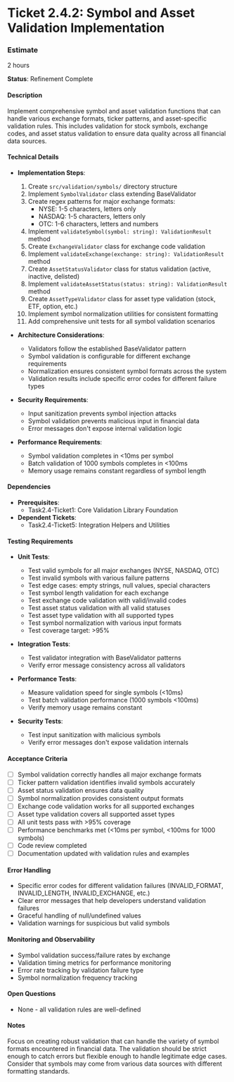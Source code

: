 # Ticket 2.4.2: Symbol and Asset Validation Implementation

### Estimate
2 hours

**Status**: Refinement Complete

#### Description
Implement comprehensive symbol and asset validation functions that can handle various exchange formats, ticker patterns, and asset-specific validation rules. This includes validation for stock symbols, exchange codes, and asset status validation to ensure data quality across all financial data sources.

#### Technical Details
- **Implementation Steps**:
  1. Create `src/validation/symbols/` directory structure
  2. Implement `SymbolValidator` class extending BaseValidator
  3. Create regex patterns for major exchange formats:
     - NYSE: 1-5 characters, letters only
     - NASDAQ: 1-5 characters, letters only
     - OTC: 1-6 characters, letters and numbers
  4. Implement `validateSymbol(symbol: string): ValidationResult` method
  5. Create `ExchangeValidator` class for exchange code validation
  6. Implement `validateExchange(exchange: string): ValidationResult` method
  7. Create `AssetStatusValidator` class for status validation (active, inactive, delisted)
  8. Implement `validateAssetStatus(status: string): ValidationResult` method
  9. Create `AssetTypeValidator` class for asset type validation (stock, ETF, option, etc.)
  10. Implement symbol normalization utilities for consistent formatting
  11. Add comprehensive unit tests for all symbol validation scenarios

- **Architecture Considerations**:
  - Validators follow the established BaseValidator pattern
  - Symbol validation is configurable for different exchange requirements
  - Normalization ensures consistent symbol formats across the system
  - Validation results include specific error codes for different failure types

- **Security Requirements**:
  - Input sanitization prevents symbol injection attacks
  - Symbol validation prevents malicious input in financial data
  - Error messages don't expose internal validation logic

- **Performance Requirements**:
  - Symbol validation completes in <10ms per symbol
  - Batch validation of 1000 symbols completes in <100ms
  - Memory usage remains constant regardless of symbol length

#### Dependencies
- **Prerequisites**:
  - Task2.4-Ticket1: Core Validation Library Foundation
- **Dependent Tickets**:
  - Task2.4-Ticket5: Integration Helpers and Utilities

#### Testing Requirements
- **Unit Tests**:
  - Test valid symbols for all major exchanges (NYSE, NASDAQ, OTC)
  - Test invalid symbols with various failure patterns
  - Test edge cases: empty strings, null values, special characters
  - Test symbol length validation for each exchange
  - Test exchange code validation with valid/invalid codes
  - Test asset status validation with all valid statuses
  - Test asset type validation with all supported types
  - Test symbol normalization with various input formats
  - Test coverage target: >95%

- **Integration Tests**:
  - Test validator integration with BaseValidator patterns
  - Verify error message consistency across all validators

- **Performance Tests**:
  - Measure validation speed for single symbols (<10ms)
  - Test batch validation performance (1000 symbols <100ms)
  - Verify memory usage remains constant

- **Security Tests**:
  - Test input sanitization with malicious symbols
  - Verify error messages don't expose validation internals

#### Acceptance Criteria
- [ ] Symbol validation correctly handles all major exchange formats
- [ ] Ticker pattern validation identifies invalid symbols accurately
- [ ] Asset status validation ensures data quality
- [ ] Symbol normalization provides consistent output formats
- [ ] Exchange code validation works for all supported exchanges
- [ ] Asset type validation covers all supported asset types
- [ ] All unit tests pass with >95% coverage
- [ ] Performance benchmarks met (<10ms per symbol, <100ms for 1000 symbols)
- [ ] Code review completed
- [ ] Documentation updated with validation rules and examples

#### Error Handling
- Specific error codes for different validation failures (INVALID_FORMAT, INVALID_LENGTH, INVALID_EXCHANGE, etc.)
- Clear error messages that help developers understand validation failures
- Graceful handling of null/undefined values
- Validation warnings for suspicious but valid symbols

#### Monitoring and Observability
- Symbol validation success/failure rates by exchange
- Validation timing metrics for performance monitoring
- Error rate tracking by validation failure type
- Symbol normalization frequency tracking

#### Open Questions
- None - all validation rules are well-defined

#### Notes
Focus on creating robust validation that can handle the variety of symbol formats encountered in financial data. The validation should be strict enough to catch errors but flexible enough to handle legitimate edge cases. Consider that symbols may come from various data sources with different formatting standards. 